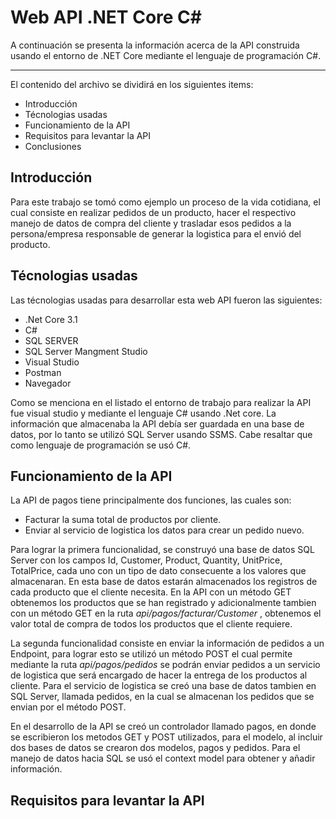
# Web API .NET Core C#

A continuación se presenta la información acerca de la API construida usando el entorno de .NET Core mediante el lenguaje de programación C#.

------------
El contenido del archivo se dividirá en los siguientes items:

- Introducción
- Técnologias usadas
- Funcionamiento de la API
- Requisitos para levantar la API
- Conclusiones

## Introducción

Para este trabajo se tomó como ejemplo un proceso de la vida cotidiana, el cual consiste en realizar pedidos de un producto, hacer el respectivo manejo de datos de compra del cliente y trasladar esos pedidos a la persona/empresa responsable de generar la logistica para el envió del producto.

## Técnologias usadas
Las técnologias usadas para desarrollar esta web API fueron las siguientes:
- .Net Core 3.1
- C#
- SQL SERVER
- SQL Server Mangment Studio
- Visual Studio
- Postman
- Navegador

Como se menciona en el listado el entorno de trabajo para realizar la API fue visual studio y mediante el lenguaje C# usando .Net core. La información que almacenaba la API debía ser guardada en una base de datos, por lo tanto se utilizó SQL Server usando SSMS. Cabe resaltar que como lenguaje de programación se usó C#.

## Funcionamiento de la API
La API de pagos tiene principalmente dos funciones, las cuales son:
- Facturar la suma total de productos por cliente.
- Enviar al servicio de logistica los datos para crear un pedido nuevo.

Para lograr la primera funcionalidad, se construyó una base de datos SQL Server con los campos Id, Customer, Product, Quantity, UnitPrice, TotalPrice, cada uno con un tipo de dato consecuente a los valores que almacenaran. En esta base de datos estarán almacenados los registros de cada producto que el cliente necesita. 
En la API con un método GET obtenemos los productos que se han registrado y adicionalmente tambien con un método GET en la ruta *api/pagos/facturar/Customer* , obtenemos el valor total de compra de todos los productos que el cliente requiere.

La segunda funcionalidad consiste en enviar la información de pedidos a un Endpoint, para lograr esto se utilizó un método POST el cual permite mediante la ruta  *api/pagos/pedidos* se podrán enviar pedidos a un servicio de logistica que será encargado de hacer la entrega de los productos al cliente. Para el servicio de logistica se creó una base de datos tambien en SQL Server, llamada pedidos, en la cual se almacenan los pedidos que se envian por el método POST.

En el desarrollo de la API se creó un controlador llamado pagos, en donde se escribieron los metodos GET y POST utilizados, para el modelo, al incluir dos bases de datos se crearon dos modelos, pagos y pedidos. Para el manejo de datos hacia SQL se usó el context model para obtener y añadir información.

## Requisitos para levantar la API
